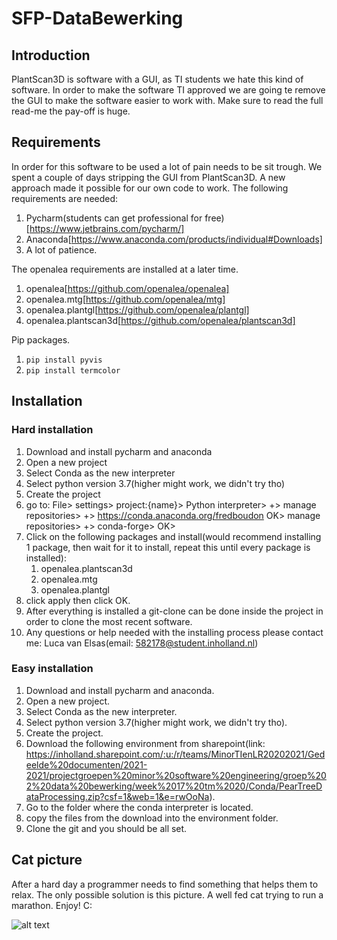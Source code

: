 # SFP-DataBewerking

## Introduction

PlantScan3D is software with a GUI, as TI students we hate this kind of software. In order to make the software TI
approved we are going te remove the GUI to make the software easier to work with. Make sure to read the full read-me the
pay-off is huge.

## Requirements

In order for this software to be used a lot of pain needs to be sit trough. We spent a couple of days stripping the GUI
from PlantScan3D. A new approach made it possible for our own code to work. The following requirements are needed:

1. Pycharm(students can get professional for free)[https://www.jetbrains.com/pycharm/]
2. Anaconda[https://www.anaconda.com/products/individual#Downloads]
3. A lot of patience.

The openalea requirements are installed at a later time.

1. openalea[https://github.com/openalea/openalea]
2. openalea.mtg[https://github.com/openalea/mtg]
3. openalea.plantgl[https://github.com/openalea/plantgl]
4. openalea.plantscan3d[https://github.com/openalea/plantscan3d]

Pip packages.
1. `pip install pyvis`
2. `pip install termcolor`

## Installation
### Hard installation
1. Download and install pycharm and anaconda
2. Open a new project
3. Select Conda as the new interpreter
4. Select python version 3.7(higher might work, we didn't try tho)
5. Create the project
6. go to: File>
    settings>
   project:{name}>
   Python interpreter>
   +>
   manage repositories>
   +>
   https://conda.anaconda.org/fredboudon
   OK>
   manage repositories>
   +>
   conda-forge>
   OK>
7. Click on the following packages and install(would recommend installing 1 package,
   then wait for it to install, repeat this until every package is installed):
    1. openalea.plantscan3d
    2. openalea.mtg
    3. openalea.plantgl
8. click apply then click OK.
9. After everything is installed a git-clone can be done inside the project in order to clone the most recent software.
10. Any questions or help needed with the installing process please contact me: Luca van Elsas(email: 582178@student.inholland.nl)

### Easy installation
1. Download and install pycharm and anaconda.
2. Open a new project.
3. Select Conda as the new interpreter.
4. Select python version 3.7(higher might work, we didn't try tho).
5. Create the project.
6. Download the following environment from sharepoint(link: https://inholland.sharepoint.com/:u:/r/teams/MinorTIenLR20202021/Gedeelde%20documenten/2021-2021/projectgroepen%20minor%20software%20engineering/groep%202%20data%20bewerking/week%2017%20tm%2020/Conda/PearTreeDataProcessing.zip?csf=1&web=1&e=rwOoNa).
7. Go to the folder where the conda interpreter is located.
8. copy the files from the download into the environment folder.
9. Clone the git and you should be all set.

## Cat picture

After a hard day a programmer needs to find something that helps them to relax. The only possible solution is this
picture. A well fed cat trying to run a marathon. Enjoy! C:

![alt text](https://www.consumentenbond.nl/binaries/content/gallery/cbhippowebsite/tests/themapaginas/voeding-gezondheid/afbeeldingen-oud/dikke-kat.jpg/dikke-kat.jpg/cbhippowebsite%3Aplscs)
